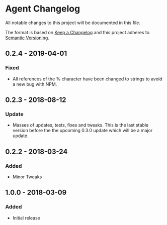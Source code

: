 # Agent Changelog

All notable changes to this project will be documented in this file.

The format is based on [Keep a Changelog](http://keepachangelog.com/) and this project adheres to [Semantic Versioning](http://semver.org/).

## 0.2.4 - 2019-04-01
### Fixed
- All references of the % character have been changed to strings to avoid a new bug with NPM.

## 0.2.3 - 2018-08-12
### Update
- Masses of updates, tests, fixes and tweaks. This is the last stable version before
the the upcoming 0.3.0 update which will be a major update.


## 0.2.2 - 2018-03-24
### Added
- Minor Tweaks


## 1.0.0 - 2018-03-09
### Added
- Initial release
